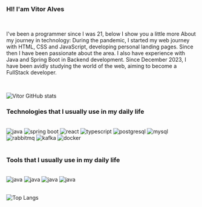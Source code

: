 ### HI! I'am Vitor Alves

<br>

I've been a programmer since I was 21, below I show you a little more
About my journey in technology:
During the pandemic, I started my web journey with HTML, CSS and JavaScript,
developing personal landing pages. Since then I have been passionate about the area.
I also have experience with Java and Spring Boot in Backend development.
Since December 2023, I have been avidly studying the world of the web, aiming to
become a FullStack developer.

<br>

![Vitor GitHub stats](https://github-readme-stats.vercel.app/api?username=vitoralveschaves&show_icons=true&theme=dracula)

### Technologies that I usually use in my daily life

<div style="display:inline_block">
    <br />
    <img src="https://img.shields.io/badge/java-%23ED8B00.svg?style=for-the-badge&logo=openjdk&logoColor=white" alt="java"/>
    <img src="https://img.shields.io/badge/spring-%236DB33F.svg?style=for-the-badge&logo=spring&logoColor=white" alt="spring boot"/>
    <img src="https://img.shields.io/badge/React-20232A?style=for-the-badge&logo=react&logoColor=61DAFB" alt="react" />
    <img src="https://img.shields.io/badge/TypeScript-007ACC?style=for-the-badge&logo=typescript&logoColor=white" alt="typescript" />
    <img src="https://img.shields.io/badge/postgres-%23316192.svg?style=for-the-badge&logo=postgresql&logoColor=white" alt="postgresql" />
    <img src="https://img.shields.io/badge/mysql-4479A1.svg?style=for-the-badge&logo=mysql&logoColor=white" alt="mysql" />
    <img src="https://img.shields.io/badge/figma-%23F24E1E.svg?style=for-the-badge&logo=figma&logoColor=white" alt="rabbitmq"/>
    <img src="https://img.shields.io/badge/Apache%20Kafka-000?style=for-the-badge&logo=apachekafka" alt="kafka"/>
    <img src="https://img.shields.io/badge/docker-%230db7ed.svg?style=for-the-badge&logo=docker&logoColor=white" alt="docker" />
</div><br />

### Tools that I usually use in my daily life

<div style="display:inline_block">
    <br />
    <img src="https://img.shields.io/badge/IntelliJIDEA-000000.svg?style=for-the-badge&logo=intellij-idea&logoColor=white" alt="java"/>
    <img src="https://img.shields.io/badge/Visual%20Studio%20Code-0078d7.svg?style=for-the-badge&logo=visual-studio-code&logoColor=white" alt="java"/>
    <img src="https://img.shields.io/badge/figma-%23F24E1E.svg?style=for-the-badge&logo=figma&logoColor=white" alt="java"/>
    <img src="https://img.shields.io/badge/Insomnia-black?style=for-the-badge&logo=insomnia&logoColor=5849BE" alt="java"/>
</div><br />

![Top Langs](https://github-readme-stats.vercel.app/api/top-langs/?username=vitoralveschaves&layout=compact)
